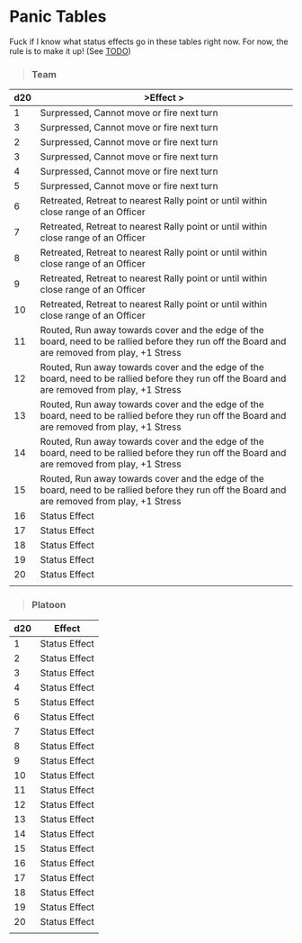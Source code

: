 # Panic Tables

Fuck if I know what status effects go in these tables right now. For now, the rule is to make it up! (See [TODO](../../TODO.md))

> ### **Team**

| d20 | >Effect >                                                                                                                                       |
| --- | ----------------------------------------------------------------------------------------------------------------------------------------------- |
| 1   | Surpressed, Cannot move or fire next turn                                                                                                       |
| 3   | Surpressed, Cannot move or fire next turn                                                                                                       |
| 2   | Surpressed, Cannot move or fire next turn                                                                                                       |
| 3   | Surpressed, Cannot move or fire next turn                                                                                                       |
| 4   | Surpressed, Cannot move or fire next turn                                                                                                       |
| 5   | Surpressed, Cannot move or fire next turn                                                                                                       |
| 6   | Retreated, Retreat to nearest Rally point or until within close range of an Officer                                                             |
| 7   | Retreated, Retreat to nearest Rally point or until within close range of an Officer                                                             |
| 8   | Retreated, Retreat to nearest Rally point or until within close range of an Officer                                                             |
| 9   | Retreated, Retreat to nearest Rally point or until within close range of an Officer                                                             |
| 10  | Retreated, Retreat to nearest Rally point or until within close range of an Officer                                                             |
| 11  | Routed, Run away towards cover and the edge of the board, need to be rallied before they run off the Board and are removed from play, +1 Stress |
| 12  | Routed, Run away towards cover and the edge of the board, need to be rallied before they run off the Board and are removed from play, +1 Stress |
| 13  | Routed, Run away towards cover and the edge of the board, need to be rallied before they run off the Board and are removed from play, +1 Stress |
| 14  | Routed, Run away towards cover and the edge of the board, need to be rallied before they run off the Board and are removed from play, +1 Stress |
| 15  | Routed, Run away towards cover and the edge of the board, need to be rallied before they run off the Board and are removed from play, +1 Stress |
| 16  | Status Effect                                                                                                                                   |
| 17  | Status Effect                                                                                                                                   |
| 18  | Status Effect                                                                                                                                   |
| 19  | Status Effect                                                                                                                                   |
| 20  | Status Effect                                                                                                                                   |
|     |                                                                                                                                                 |

> ### **Platoon**

| d20 | Effect        |
| --- | ------------- |
| 1   | Status Effect |
| 2   | Status Effect |
| 3   | Status Effect |
| 4   | Status Effect |
| 5   | Status Effect |
| 6   | Status Effect |
| 7   | Status Effect |
| 8   | Status Effect |
| 9   | Status Effect |
| 10  | Status Effect |
| 11  | Status Effect |
| 12  | Status Effect |
| 13  | Status Effect |
| 14  | Status Effect |
| 15  | Status Effect |
| 16  | Status Effect |
| 17  | Status Effect |
| 18  | Status Effect |
| 19  | Status Effect |
| 20  | Status Effect |
|     |               |
